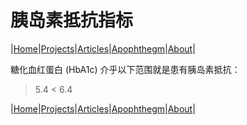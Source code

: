 # 胰岛素抵抗指标

|[Home](/README.md)|[Projects](/projects.md)|[Articles](/articles.md)|[Apophthegm](/apophthegm.md)|[About](/about.md)|

糖化血红蛋白 (HbA1c) 介乎以下范围就是患有胰岛素抵抗：

> 5.4 < 6.4

|[Home](/README.md)|[Projects](/projects.md)|[Articles](/articles.md)|[Apophthegm](/apophthegm.md)|[About](/about.md)|